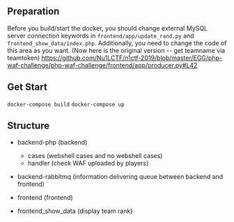 ## Preparation

Before you build/start the docker, you should change external MySQL server connection keywords in `frontend/app/update_rand.py` and `frontend_show_data/index.php`.
Additionally, you need to change the code of this area as you want. (Now here is the original version -- get teamname via teamtoken)
https://github.com/Nu1LCTF/n1ctf-2019/blob/master/EGG/php-waf-challenge/php-waf-challenge/frontend/app/producer.py#L42

## Get Start

`docker-compose build`
`docker-compose up`

## Structure

+ backend-php  (backend)
  -  cases (webshell cases and no webshell cases)
  -  handler (check WAF uploaded by players)

+ backend-rabbitmq (information delivering queue between backend and frontend)

+ frontend (frontend)

+ frontend_show_data (display team rank)


